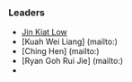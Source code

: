 ### Leaders
* [Jin Kiat Low](mailto:jklow79@yahoo.com)
* [Kuah Wei Liang] (mailto:)
* [Ching Hen] (mailto:)
* [Ryan Goh Rui Jie] (mailto:)
*
